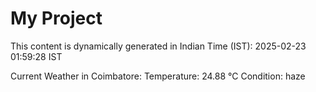 # My Project

This content is dynamically generated in Indian Time (IST): 2025-02-23 01:59:28 IST


Current Weather in Coimbatore:
Temperature: 24.88 °C
Condition: haze
